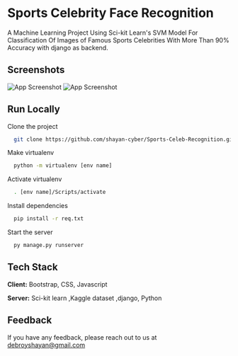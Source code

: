 
# Sports Celebrity Face Recognition

A Machine Learning Project Using Sci-kit Learn's SVM Model For Classification Of Images of Famous Sports Celebrities With More Than 90% Accuracy with django as backend.


## Screenshots

![App Screenshot](https://i.imgur.com/3HSHRh8.png)
![App Screenshot](https://i.imgur.com/lnnhBCH.png)


  
## Run Locally

Clone the project

```bash
  git clone https://github.com/shayan-cyber/Sports-Celeb-Recognition.git
```

Make virtualenv

```bash
  python -m virtualenv [env name]
```
Activate virtualenv

```bash
  . [env name]/Scripts/activate
```

Install dependencies

```bash
  pip install -r req.txt
```

Start the server

```bash
  py manage.py runserver
```

  
## Tech Stack

**Client:** Bootstrap, CSS, Javascript

**Server:** Sci-kit learn ,Kaggle dataset ,django, Python

  
## Feedback

If you have any feedback, please reach out to us at debroyshayan@gmail.com

  
